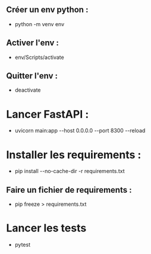 ## Créer un env python :
* python -m venv env

## Activer l'env :
* env/Scripts/activate

## Quitter l'env :
* deactivate

# Lancer FastAPI :
* uvicorn main:app --host 0.0.0.0 --port 8300 --reload

# Installer les requirements :
* pip install --no-cache-dir -r requirements.txt

## Faire un fichier de requirements :
* pip freeze > requirements.txt

# Lancer les tests
* pytest